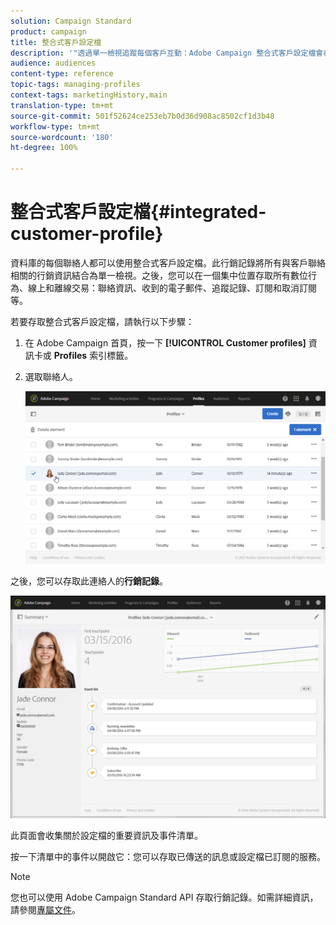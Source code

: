 ```yaml
---
solution: Campaign Standard
product: campaign
title: 整合式客戶設定檔
description: '"透過單一檢視追蹤每個客戶互動：Adobe Campaign 整合式客戶設定檔會在整個客戶生命週期中更新。"'
audience: audiences
content-type: reference
topic-tags: managing-profiles
context-tags: marketingHistory,main
translation-type: tm+mt
source-git-commit: 501f52624ce253eb7b0d36d908ac8502cf1d3b48
workflow-type: tm+mt
source-wordcount: '180'
ht-degree: 100%

---
```



# 整合式客戶設定檔{#integrated-customer-profile}

資料庫的每個聯絡人都可以使用整合式客戶設定檔。此行銷記錄將所有與客戶聯絡相關的行銷資訊結合為單一檢視。之後，您可以在一個集中位置存取所有數位行為、線上和離線交易：聯絡資訊、收到的電子郵件、追蹤記錄、訂閱和取消訂閱等。

若要存取整合式客戶設定檔，請執行以下步驟：

1. 在 Adobe Campaign 首頁，按一下 **[!UICONTROL Customer profiles]** 資訊卡或 **Profiles** 索引標籤。
1. 選取聯絡人。

   ![](assets/mkt_hist_access.png)

之後，您可以存取此連絡人的&#x200B;**行銷記錄**。

![](assets/mkt_hist_view.png)

此頁面會收集關於設定檔的重要資訊及事件清單。

按一下清單中的事件以開啟它：您可以存取已傳送的訊息或設定檔已訂閱的服務。

>[!NOTE]
>
>您也可以使用 Adobe Campaign Standard API 存取行銷記錄。如需詳細資訊，請參閱[專屬文件](../../api/using/interacting-with-marketing-history.md)。
